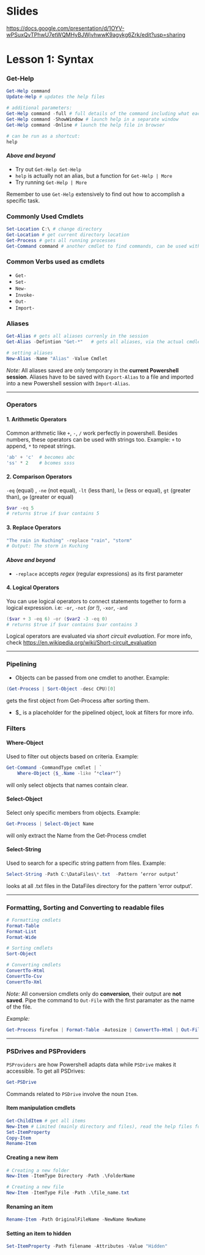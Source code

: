 # Slides
https://docs.google.com/presentation/d/1OYV-wPSuxQvTPhwU7etWQMHyBJWjvhwwK9agykg6Zrk/edit?usp=sharing

# Lesson 1: Syntax 

### Get-Help
~~~ powershell
Get-Help command 
Update-Help # updates the help files 

# additional parameters:
Get-Help command -full # full details of the command including what each parameter 
Get-Help command -ShowWindow # launch help in a separate window
Get-Help command -Online # launch the help file in browser 

# can be run as a shortcut:
help 
~~~
#### *Above and beyond*
- Try out `Get-Help Get-Help`
- `help` is actually not an alias, but a function for `Get-Help | More`
- Try running `Get-Help | More`

Remember to use `Get-Help` extensively to find out how to accomplish a specific task.

### Commonly Used Cmdlets 
~~~ powershell
Set-Location C:\ # change directory 
Get-Location # get current directory location
Get-Process # gets all running processes 
Get-Command command # another cmdlet to find commands, can be used with wildcards
~~~

### Common Verbs used as cmdlets
- `Get-`
- `Set-`
- `New-`
- `Invoke-`
- `Out-`
- `Import-`

### Aliases 
~~~ powershell
Get-Alias # gets all aliases currenly in the session 
Get-Alias -Defintion "Get-*"   # gets all aliases, via the actual cmdlets, that start with Get-

# setting aliases 
New-Alias -Name "Alias" -Value Cmdlet 
~~~
*Note:* 
All aliases saved are only temporary in the **current Powershell session**. Aliases have to be saved with `Export-Alias` to a file and imported into a new Powershell session with `Import-Alias`.

* * *

### Operators
#### 1. Arithmetic Operators

Common arithmetic like `+`, `-`, `/` work perfectly in powershell.
Besides numbers, these operators can be used with strings too.
Example: `+` to append, `*` to repeat strings.

~~~ powershell
'ab' + 'c'  # becomes abc
'ss' * 2    # bcomes ssss
~~~

#### 2. Comparison Operators
`-eq` (equal) , `-ne` (not equal), `-lt` (less than), `le` (less or equal), `gt` (greater than), `ge` (greater or equal)

~~~ powershell
$var -eq 5
# returns $true if $var contains 5 
~~~

#### 3. Replace Operators 
~~~ powershell 
"The rain in Kuching" -replace "rain", "storm"
# Output: The storm in Kuching
~~~ 
#### *Above and beyond*
- `-replace` accepts *regex* (regular expressions) as its first parameter

#### 4. Logical Operators 
You can use logical operators to connect statements together to form a logical expression.
i.e: `-or`, `-not` *(or !)*, `-xor`, `-and`

~~~ powershell
($var + 3 -eq 6) -or ($var2 -3 -eq 0)
# returns $true if $var contains $var contains 3
~~~

Logical operators are evaluated via *short circuit evaluation*.
For more info, check https://en.wikipedia.org/wiki/Short-circuit_evaluation

* * * 
  
### Pipelining
* Objects can be passed from one cmdlet to another. Example:
~~~ powershell
(Get-Process | Sort-Object -desc CPU)[0]
~~~
gets the first object from Get-Process after sorting them.
* $_ is a placeholder for the pipelined object, look at filters for more info.

### Filters

#### Where-Object
Used to filter out objects based on criteria. Example:
~~~ powershell
Get-Command -CommandType cmdlet | `
	Where-Object {$_.Name -like ‘*clear*’}
~~~
will only select objects that names contain clear.


#### Select-Object
Select only specific members from objects. Example:
~~~ powershell
Get-Process | Select-Object Name
~~~
will only extract the Name from the Get-Process cmdlet


#### Select-String
Used to search for a specific string pattern from files. Example:
~~~ powershell
Select-String -Path C:\DataFiles\*.txt  -Pattern ‘error output’
~~~
looks at all .txt files in the DataFiles directory for the pattern 'error output'.

* * *

### Formatting, Sorting and Converting to readable files 

~~~ powershell 
# Formatting cmdlets
Format-Table 
Format-List
Format-Wide 

# Sorting cmdlets
Sort-Object

# Converting cmdlets
ConvertTo-Html
ConvertTo-Csv
ConvertTo-Xml
~~~
*Note:* All conversion cmdlets only do **conversion**, their output are **not saved**. Pipe the command to `Out-File` with the first paramater as the name of the file.

*Example:*
~~~ powershell
Get-Process firefox | Format-Table -Autosize | ConvertTo-Html | Out-File .\'Firefox Processes.html'
~~~

* * *

### PSDrives and PSProviders 

`PSProviders` are how Powershell adapts data while `PSDrive` makes it accessible.
To get all PSDrives:
~~~ powershell
Get-PSDrive
~~~

Commands related to `PSDrive` involve the noun `Item`. 

#### Item manipulation cmdlets
~~~ powershell
Get-ChildItem # get all items 
New-Item # Limited (mainly directory and files), read the help files for more info  
Set-ItemProperty 
Copy-Item
Rename-Item
~~~ 

#### Creating a new item
~~~ powershell
# Creating a new folder 
New-Item -ItemType Directory -Path .\FolderName

# Creating a new file 
New-Item -ItemType File -Path .\file_name.txt
~~~

#### Renaming an item 
~~~ powershell
Rename-Item -Path OriginalFileName -NewName NewName 
~~~

#### Setting an item to hidden 
~~~ powershell
Set-ItemProperty -Path filename -Attributes -Value "Hidden"
~~~
